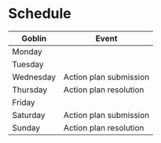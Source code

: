 # Schedule

| Goblin | Event |
| ------ | ----- |
| Monday | |
| Tuesday | |
| Wednesday | Action plan submission |
| Thursday | Action plan resolution |
| Friday | |
| Saturday |Action plan submission |
| Sunday | Action plan resolution |
